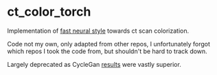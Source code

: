 # ct_color_torch

Implementation of [fast neural style](https://github.com/jcjohnson/fast-neural-style) towards ct scan colorization.

Code not my own, only adapted from other repos, I unfortunately forgot which repos I took the code from, but shouldn't be hard to track down.

Largely deprecated as CycleGan [results](https://github.com/jralha/ct_color_gan) were vastly superior.
